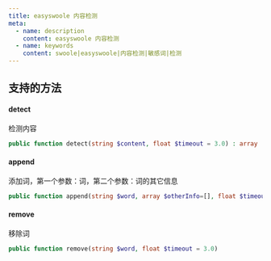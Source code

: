 ```yaml
---
title: easyswoole 内容检测
meta:
  - name: description
    content: easyswoole 内容检测
  - name: keywords
    content: swoole|easyswoole|内容检测|敏感词|检测
---
```


## 支持的方法

#### detect

检测内容
````php
public function detect(string $content, float $timeout = 3.0) : array
````

#### append

添加词，第一个参数：词，第二个参数：词的其它信息
````php
public function append(string $word, array $otherInfo=[], float $timeout = 3.0)
````

#### remove

移除词

````php
public function remove(string $word, float $timeout = 3.0)
````